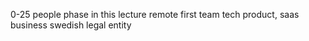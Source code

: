 
0-25 people phase in this lecture
remote first team
tech product, saas business
swedish legal entity